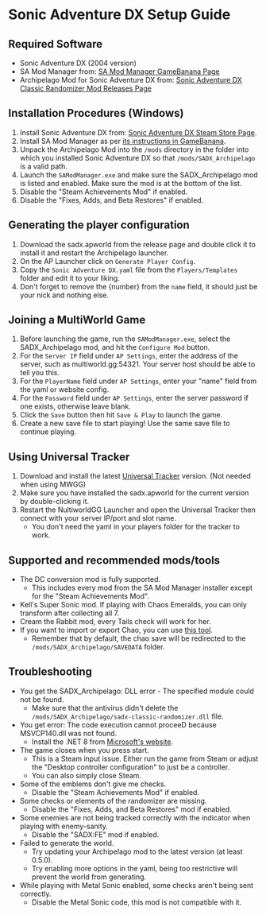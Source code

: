 # Sonic Adventure DX Setup Guide

## Required Software

- Sonic Adventure DX (2004 version)
- SA Mod Manager from: [SA Mod Manager GameBanana Page](https://gamebanana.com/tools/15436)
- Archipelago Mod for Sonic Adventure DX
  from: [Sonic Adventure DX Classic Randomizer Mod Releases Page](https://github.com/ClassicSpeed/sadx-classic-randomizer/releases)

## Installation Procedures (Windows)

1. Install Sonic Adventure DX
   from: [Sonic Adventure DX Steam Store Page](https://store.steampowered.com/app/71250/Sonic_Adventure_DX/).
2. Install SA Mod Manager as per [its instructions in GameBanana](https://gamebanana.com/tools/15436).
3. Unpack the Archipelago Mod into the `/mods` directory in the folder into which you installed Sonic Adventure DX so
   that `/mods/SADX_Archipelago` is a valid path.
4. Launch the `SAModManager.exe` and make sure the SADX_Archipelago mod is listed and enabled. Make sure the mod is at
   the bottom of the list.
5. Disable the "Steam Achievements Mod" if enabled.
6. Disable the "Fixes, Adds, and Beta Restores" if enabled.

## Generating the player configuration

1. Download the sadx.apworld from the release page and double click it to install it and restart the Archipelago
   launcher.
2. On the AP Launcher click on `Generate Player Config`.
3. Copy the `Sonic Adventure DX.yaml` file from the `Players/Templates` folder and edit it to your liking.
4. Don't forget to remove the {number} from the `name` field, it should just be your nick and nothing else.

## Joining a MultiWorld Game

1. Before launching the game, run the `SAModManager.exe`, select the SADX_Archipelago mod, and hit the `Configure Mod`
   button.
2. For the `Server IP` field under `AP Settings`, enter the address of the server, such as multiworld.gg:54321. Your
   server host should be able to tell you this.
3. For the `PlayerName` field under `AP Settings`, enter your "name" field from the yaml or website config.
4. For the `Password` field under `AP Settings`, enter the server password if one exists, otherwise leave blank.
5. Click the `Save` button then hit `Save & Play` to launch the game.
6. Create a new save file to start playing! Use the same save file to continue playing.

## Using Universal Tracker

1. Download and install the
   latest [Universal Tracker](https://discord.com/channels/731205301247803413/1170094879142051912) version. (Not needed when using MWGG)
2. Make sure you have installed the sadx.apworld for the current version by double-clicking it.
3. Restart the NultiworldGG Launcher and open the Universal Tracker then connect with your server IP/port and slot name.
    - You don't need the yaml in your players folder for the tracker to work.

## Supported and recommended mods/tools

- The DC conversion mod is fully supported.
    - This includes every mod from the SA Mod Manager installer except for the "Steam Achievements Mod".
- Kell's Super Sonic mod. If playing with Chaos Emeralds, you can only transform after collecting all 7.
- Cream the Rabbit mod, every Tails check will work for her.
- If you want to import or export Chao, you can use [this tool](https://chao-island.com/downloads/pc-tools/chao-exporter-importer/).
    - Remember that by default, the chao save will be redirected to the `/mods/SADX_Archipelago/SAVEDATA` folder.

## Troubleshooting

- You get the SADX_Archipelago: DLL error - The specified module could not be found.
    - Make sure that the antivirus didn't delete the `/mods/SADX_Archipelago/sadx-classic-randomizer.dll` file.
- You get error: The code execution cannot proceeD because MSVCP140.dll was not found.
    - Install the .NET 8
      from [Microsoft's website](https://dotnet.microsoft.com/en-us/download/dotnet/thank-you/runtime-desktop-8.0.10-windows-x64-installer).
- The game closes when you press start.
    - This is a Steam input issue. Either run the game from Steam or adjust the "Desktop controller configuration" to
      just be a controller.
    - You can also simply close Steam.
- Some of the emblems don't give me checks.
    - Disable the "Steam Achievements Mod" if enabled.
- Some checks or elements of the randomizer are missing.
    - Disable the "Fixes, Adds, and Beta Restores" mod if enabled.
- Some enemies are not being tracked correctly with the indicator when playing with enemy-sanity.
    - Disable the "SADX:FE" mod if enabled.
- Failed to generate the world.
    - Try updating your Archipelago mod to the latest version (at least 0.5.0).
    - Try enabling more options in the yaml, being too restrictive will prevent the world from generating.
- While playing with Metal Sonic enabled, some checks aren't being sent correctly.
    - Disable the Metal Sonic code, this mod is not compatible with it.